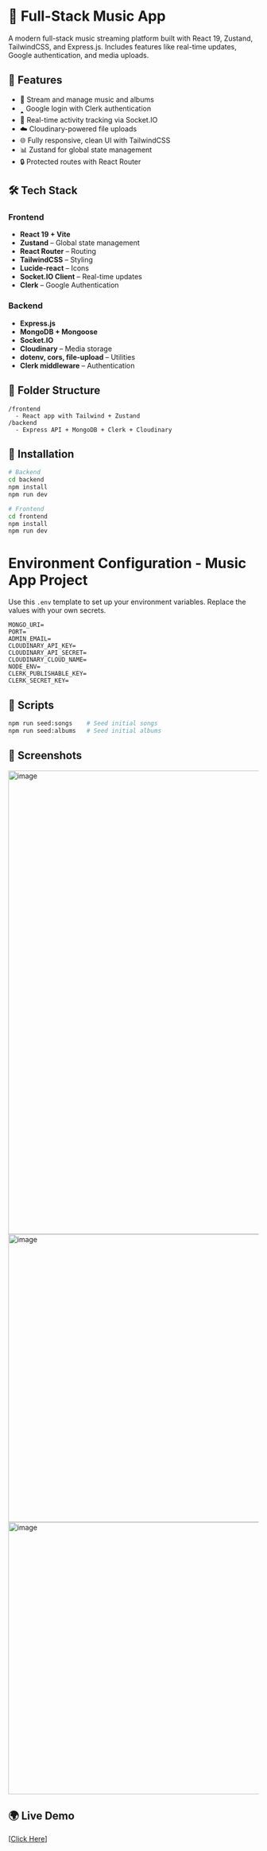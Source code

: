 # 🎵 Full-Stack Music App

A modern full-stack music streaming platform built with React 19, Zustand, TailwindCSS, and Express.js. Includes features like real-time updates, Google authentication, and media uploads.

## 🚀 Features

* 🎷 Stream and manage music and albums
* 🢑 Google login with Clerk authentication
* 🔄 Real-time activity tracking via Socket.IO
* ☁️ Cloudinary-powered file uploads
* 🌐 Fully responsive, clean UI with TailwindCSS
* 📊 Zustand for global state management
* 🔒 Protected routes with React Router

## 🛠️ Tech Stack

### Frontend

* **React 19 + Vite**
* **Zustand** – Global state management
* **React Router** – Routing
* **TailwindCSS** – Styling
* **Lucide-react** – Icons
* **Socket.IO Client** – Real-time updates
* **Clerk** – Google Authentication

### Backend

* **Express.js**
* **MongoDB + Mongoose**
* **Socket.IO**
* **Cloudinary** – Media storage
* **dotenv, cors, file-upload** – Utilities
* **Clerk middleware** – Authentication

## 📂 Folder Structure

```
/frontend
  - React app with Tailwind + Zustand
/backend
  - Express API + MongoDB + Clerk + Cloudinary
```

## 🔧 Installation

```bash
# Backend
cd backend
npm install
npm run dev

# Frontend
cd frontend
npm install
npm run dev
```

# Environment Configuration - Music App Project

Use this `.env` template to set up your environment variables. Replace the values with your own secrets.

```env
MONGO_URI=
PORT=
ADMIN_EMAIL=
CLOUDINARY_API_KEY=
CLOUDINARY_API_SECRET=
CLOUDINARY_CLOUD_NAME=
NODE_ENV=
CLERK_PUBLISHABLE_KEY=
CLERK_SECRET_KEY=

```


## 🧪 Scripts

```bash
npm run seed:songs    # Seed initial songs
npm run seed:albums   # Seed initial albums
```

## 📸 Screenshots


<img width="1914" height="932" alt="image" src="https://github.com/user-attachments/assets/41f084b2-0e93-4c1e-8495-b88eb6d18ca8" />

<img width="949" height="579" alt="image" src="https://github.com/user-attachments/assets/04d57c91-c6fd-4c43-aac9-6fc5c41a002d" />

<img width="1919" height="547" alt="image" src="https://github.com/user-attachments/assets/426be1fe-990f-4b8a-a393-d901a23d81d2" />

## 🌍 Live Demo

[[Click Here](https://musicapk-2.onrender.com)]
